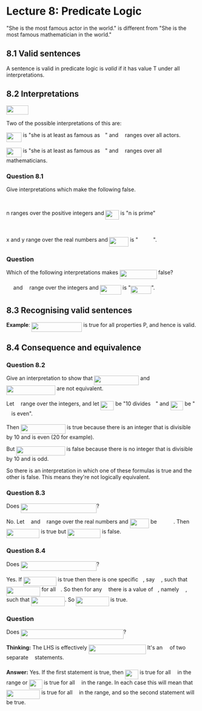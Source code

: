 # Lecture 8: Predicate Logic

"She is the most famous actor in the world." is different from "She is the most
famous mathematician in the world."

## 8.1 Valid sentences

A sentence is valid in predicate logic is _valid_ if it has value T under all
interpretations.

## 8.2 Interpretations

<img src="https://rawgit.com/dylanpinn/MAT1830/master//lectures/tex/17f64a139e50b1b08ba835c5ec43a907.svg?invert_in_darkmode" align=middle width=58.44762pt height=24.65759999999998pt/>

Two of the possible interpretations of this are:

<img src="https://rawgit.com/dylanpinn/MAT1830/master//lectures/tex/200dba14407b3b760eaadaad8ae9bc2d.svg?invert_in_darkmode" align=middle width=39.920265pt height=24.65759999999998pt/> is "she is at least as famous as <img src="https://rawgit.com/dylanpinn/MAT1830/master//lectures/tex/332cc365a4987aacce0ead01b8bdcc0b.svg?invert_in_darkmode" align=middle width=9.395100000000005pt height=14.155350000000013pt/>" and <img src="https://rawgit.com/dylanpinn/MAT1830/master//lectures/tex/332cc365a4987aacce0ead01b8bdcc0b.svg?invert_in_darkmode" align=middle width=9.395100000000005pt height=14.155350000000013pt/> ranges over all actors.

<img src="https://rawgit.com/dylanpinn/MAT1830/master//lectures/tex/200dba14407b3b760eaadaad8ae9bc2d.svg?invert_in_darkmode" align=middle width=39.920265pt height=24.65759999999998pt/> is "she is at least as famous as <img src="https://rawgit.com/dylanpinn/MAT1830/master//lectures/tex/332cc365a4987aacce0ead01b8bdcc0b.svg?invert_in_darkmode" align=middle width=9.395100000000005pt height=14.155350000000013pt/>" and <img src="https://rawgit.com/dylanpinn/MAT1830/master//lectures/tex/332cc365a4987aacce0ead01b8bdcc0b.svg?invert_in_darkmode" align=middle width=9.395100000000005pt height=14.155350000000013pt/> ranges over all
mathematicians.

### Question 8.1

Give interpretations which make the following false.

<p align="center"><img src="https://rawgit.com/dylanpinn/MAT1830/master//lectures/tex/6b729e736533801f0d91dbec08039870.svg?invert_in_darkmode" align=middle width=134.54743499999998pt height=16.438356pt/></p>

n ranges over the positive integers and <img src="https://rawgit.com/dylanpinn/MAT1830/master//lectures/tex/e720ef2e3dc10278f2cc0341a8635074.svg?invert_in_darkmode" align=middle width=35.48919pt height=24.65759999999998pt/> is "n is prime"

<p align="center"><img src="https://rawgit.com/dylanpinn/MAT1830/master//lectures/tex/f6acacd1fd4e8fa8f07b420a8222576b.svg?invert_in_darkmode" align=middle width=176.15234999999998pt height=16.438356pt/></p>

x and y range over the real numbers and <img src="https://rawgit.com/dylanpinn/MAT1830/master//lectures/tex/73919a441dd89d8138f79ea73c6a0d2f.svg?invert_in_darkmode" align=middle width=50.7441pt height=24.65759999999998pt/> is "<img src="https://rawgit.com/dylanpinn/MAT1830/master//lectures/tex/aa99d366a0125c60e3800f3bed358ad4.svg?invert_in_darkmode" align=middle width=39.961845000000004pt height=17.723969999999973pt/>".

### Question

Which of the following interpretations makes <img src="https://rawgit.com/dylanpinn/MAT1830/master//lectures/tex/d706176a1a887dd5fedcc5687ae9067e.svg?invert_in_darkmode" align=middle width=97.98360000000001pt height=24.65759999999998pt/> false?

<img src="https://rawgit.com/dylanpinn/MAT1830/master//lectures/tex/0e51a2dede42189d77627c4d742822c3.svg?invert_in_darkmode" align=middle width=14.433210000000003pt height=14.155350000000013pt/> and <img src="https://rawgit.com/dylanpinn/MAT1830/master//lectures/tex/55a049b8f161ae7cfeb0197d75aff967.svg?invert_in_darkmode" align=middle width=9.867000000000003pt height=14.155350000000013pt/> range over the integers and <img src="https://rawgit.com/dylanpinn/MAT1830/master//lectures/tex/dfd553bebb4c370f93bd39d020d83992.svg?invert_in_darkmode" align=middle width=55.418715pt height=24.65759999999998pt/> is "<img src="https://rawgit.com/dylanpinn/MAT1830/master//lectures/tex/4085aa2f6047be42715b0d21cc1cdb2b.svg?invert_in_darkmode" align=middle width=54.436800000000005pt height=21.18732pt/>".

## 8.3 Recognising valid sentences

**Example**: <img src="https://rawgit.com/dylanpinn/MAT1830/master//lectures/tex/bafaccca156cfe0da6cb0152cf1c00db.svg?invert_in_darkmode" align=middle width=132.66pt height=24.65759999999998pt/> is true for all properties P, and
hence is valid.

## 8.4 Consequence and equivalence

### Question 8.2

Give an interpretation to show that <img src="https://rawgit.com/dylanpinn/MAT1830/master//lectures/tex/faaf171caa9fc28ba3701d54bdbc5646.svg?invert_in_darkmode" align=middle width=117.96246pt height=24.65759999999998pt/> and <img src="https://rawgit.com/dylanpinn/MAT1830/master//lectures/tex/79c7e94fe87a9d97cb0c1f44a4ad8564.svg?invert_in_darkmode" align=middle width=128.92143pt height=24.65759999999998pt/> are not equivalent.

Let <img src="https://rawgit.com/dylanpinn/MAT1830/master//lectures/tex/332cc365a4987aacce0ead01b8bdcc0b.svg?invert_in_darkmode" align=middle width=9.395100000000005pt height=14.155350000000013pt/> range over the integers, and let <img src="https://rawgit.com/dylanpinn/MAT1830/master//lectures/tex/52be0087c9da1f0683ccc50761e8bcab.svg?invert_in_darkmode" align=middle width=35.01729pt height=24.65759999999998pt/> be "10 divides <img src="https://rawgit.com/dylanpinn/MAT1830/master//lectures/tex/332cc365a4987aacce0ead01b8bdcc0b.svg?invert_in_darkmode" align=middle width=9.395100000000005pt height=14.155350000000013pt/>" and <img src="https://rawgit.com/dylanpinn/MAT1830/master//lectures/tex/bc8afb5802dbe3a960f6436ffa035ed4.svg?invert_in_darkmode" align=middle width=33.367785000000005pt height=24.65759999999998pt/>
be "<img src="https://rawgit.com/dylanpinn/MAT1830/master//lectures/tex/332cc365a4987aacce0ead01b8bdcc0b.svg?invert_in_darkmode" align=middle width=9.395100000000005pt height=14.155350000000013pt/> is even".

Then <img src="https://rawgit.com/dylanpinn/MAT1830/master//lectures/tex/faaf171caa9fc28ba3701d54bdbc5646.svg?invert_in_darkmode" align=middle width=117.96246pt height=24.65759999999998pt/> is true because there is an integer that is
divisible by 10 and is even (20 for example).

But <img src="https://rawgit.com/dylanpinn/MAT1830/master//lectures/tex/26ece453f5353462ff94ed2460ddc16f.svg?invert_in_darkmode" align=middle width=128.92143pt height=24.65759999999998pt/> is false because there is no integer that
is divisible by 10 and is odd.

So there is an interpretation in which one of these formulas is true and the
other is false. This means they're not logically equivalent.

### Question 8.3

Does <img src="https://rawgit.com/dylanpinn/MAT1830/master//lectures/tex/820067aa974b181de3f4f2726bde1924.svg?invert_in_darkmode" align=middle width=199.677555pt height=24.65759999999998pt/>?

No. Let <img src="https://rawgit.com/dylanpinn/MAT1830/master//lectures/tex/332cc365a4987aacce0ead01b8bdcc0b.svg?invert_in_darkmode" align=middle width=9.395100000000005pt height=14.155350000000013pt/> and <img src="https://rawgit.com/dylanpinn/MAT1830/master//lectures/tex/deceeaf6940a8c7a5a02373728002b0f.svg?invert_in_darkmode" align=middle width=8.649300000000004pt height=14.155350000000013pt/> range over the real numbers and <img src="https://rawgit.com/dylanpinn/MAT1830/master//lectures/tex/73919a441dd89d8138f79ea73c6a0d2f.svg?invert_in_darkmode" align=middle width=50.7441pt height=24.65759999999998pt/> be <img src="https://rawgit.com/dylanpinn/MAT1830/master//lectures/tex/aa99d366a0125c60e3800f3bed358ad4.svg?invert_in_darkmode" align=middle width=39.961845000000004pt height=17.723969999999973pt/>. Then
<img src="https://rawgit.com/dylanpinn/MAT1830/master//lectures/tex/8a90d486d5bcd783a38aabbaf009c768.svg?invert_in_darkmode" align=middle width=87.053175pt height=24.65759999999998pt/> is true but <img src="https://rawgit.com/dylanpinn/MAT1830/master//lectures/tex/e0e6c3457129622b4e7c6d81ffebea8e.svg?invert_in_darkmode" align=middle width=87.053175pt height=24.65759999999998pt/> is false.

### Question 8.4

Does <img src="https://rawgit.com/dylanpinn/MAT1830/master//lectures/tex/3d5c031e54db377f3a955f4159d26c51.svg?invert_in_darkmode" align=middle width=199.677555pt height=24.65759999999998pt/>?

Yes. If <img src="https://rawgit.com/dylanpinn/MAT1830/master//lectures/tex/e0e6c3457129622b4e7c6d81ffebea8e.svg?invert_in_darkmode" align=middle width=87.053175pt height=24.65759999999998pt/> is true then there is one specific <img src="https://rawgit.com/dylanpinn/MAT1830/master//lectures/tex/deceeaf6940a8c7a5a02373728002b0f.svg?invert_in_darkmode" align=middle width=8.649300000000004pt height=14.155350000000013pt/>, say
<img src="https://rawgit.com/dylanpinn/MAT1830/master//lectures/tex/7988ace88d5befc4da7b1849751ce84d.svg?invert_in_darkmode" align=middle width=13.169805000000002pt height=18.265169999999976pt/>, such that <img src="https://rawgit.com/dylanpinn/MAT1830/master//lectures/tex/fdc63d70df5836450a94a3e1d823850f.svg?invert_in_darkmode" align=middle width=89.071455pt height=24.65759999999998pt/> for all <img src="https://rawgit.com/dylanpinn/MAT1830/master//lectures/tex/332cc365a4987aacce0ead01b8bdcc0b.svg?invert_in_darkmode" align=middle width=9.395100000000005pt height=14.155350000000013pt/>. So then for any <img src="https://rawgit.com/dylanpinn/MAT1830/master//lectures/tex/332cc365a4987aacce0ead01b8bdcc0b.svg?invert_in_darkmode" align=middle width=9.395100000000005pt height=14.155350000000013pt/>
there is a value of <img src="https://rawgit.com/dylanpinn/MAT1830/master//lectures/tex/deceeaf6940a8c7a5a02373728002b0f.svg?invert_in_darkmode" align=middle width=8.649300000000004pt height=14.155350000000013pt/>, namely <img src="https://rawgit.com/dylanpinn/MAT1830/master//lectures/tex/7988ace88d5befc4da7b1849751ce84d.svg?invert_in_darkmode" align=middle width=13.169805000000002pt height=18.265169999999976pt/>, such that <img src="https://rawgit.com/dylanpinn/MAT1830/master//lectures/tex/1bf46c3434f57df254f8ffa991086cdf.svg?invert_in_darkmode" align=middle width=89.071455pt height=24.65759999999998pt/>.
So <img src="https://rawgit.com/dylanpinn/MAT1830/master//lectures/tex/8a90d486d5bcd783a38aabbaf009c768.svg?invert_in_darkmode" align=middle width=87.053175pt height=24.65759999999998pt/> is true.

### Question

Does <img src="https://rawgit.com/dylanpinn/MAT1830/master//lectures/tex/b948672b9f5a8b16316ebae445be1b95.svg?invert_in_darkmode" align=middle width=270.85360499999996pt height=24.65759999999998pt/>?

**Thinking:** The LHS is effectively <img src="https://rawgit.com/dylanpinn/MAT1830/master//lectures/tex/4df99a11c4a65cf4510382f551dee028.svg?invert_in_darkmode" align=middle width=151.08356999999998pt height=24.65759999999998pt/> It's
an <img src="https://rawgit.com/dylanpinn/MAT1830/master//lectures/tex/6007a29527e0ec27309d7829f5754d08.svg?invert_in_darkmode" align=middle width=10.958970000000004pt height=18.265169999999976pt/> of two separate <img src="https://rawgit.com/dylanpinn/MAT1830/master//lectures/tex/ecea226b5977d1a327732124dccb8969.svg?invert_in_darkmode" align=middle width=9.132585000000002pt height=22.831379999999992pt/> statements.

**Answer:** Yes. If the first statement is true, then <img src="https://rawgit.com/dylanpinn/MAT1830/master//lectures/tex/52be0087c9da1f0683ccc50761e8bcab.svg?invert_in_darkmode" align=middle width=35.01729pt height=24.65759999999998pt/> is true for all <img src="https://rawgit.com/dylanpinn/MAT1830/master//lectures/tex/332cc365a4987aacce0ead01b8bdcc0b.svg?invert_in_darkmode" align=middle width=9.395100000000005pt height=14.155350000000013pt/>
in the range or <img src="https://rawgit.com/dylanpinn/MAT1830/master//lectures/tex/8a9e90a4d3d59b0dfcec4f4b52795842.svg?invert_in_darkmode" align=middle width=35.175855000000006pt height=24.65759999999998pt/> is true for all <img src="https://rawgit.com/dylanpinn/MAT1830/master//lectures/tex/332cc365a4987aacce0ead01b8bdcc0b.svg?invert_in_darkmode" align=middle width=9.395100000000005pt height=14.155350000000013pt/> in the range. In each case this will
mean that <img src="https://rawgit.com/dylanpinn/MAT1830/master//lectures/tex/d31787cd76684cd00ed371082cfaa858.svg?invert_in_darkmode" align=middle width=88.45782pt height=24.65759999999998pt/> is true for all <img src="https://rawgit.com/dylanpinn/MAT1830/master//lectures/tex/332cc365a4987aacce0ead01b8bdcc0b.svg?invert_in_darkmode" align=middle width=9.395100000000005pt height=14.155350000000013pt/> in the range, and so the second
statement will be true.
